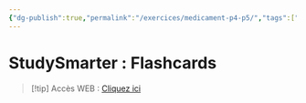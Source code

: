 ```yaml
---
{"dg-publish":true,"permalink":"/exercices/medicament-p4-p5/","tags":["exercice"],"noteIcon":"2"}
---
```


# StudySmarter : Flashcards
> [!tip] Accès WEB : [Cliquez ici](https://app.studysmarter.de/studyset/24038921?ref=ieheuUF5q9Br5801Yo4sDYdPgoXy3Iky)
